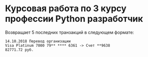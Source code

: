 # Курсовая работа по 3 курсу профессии Python разработчик

Возвращает 5 последних транзакций в следующем формате:
```commandline
14.10.2018 Перевод организации
Visa Platinum 7000 79** **** 6361 -> Счет **9638
82771.72 руб.
```
